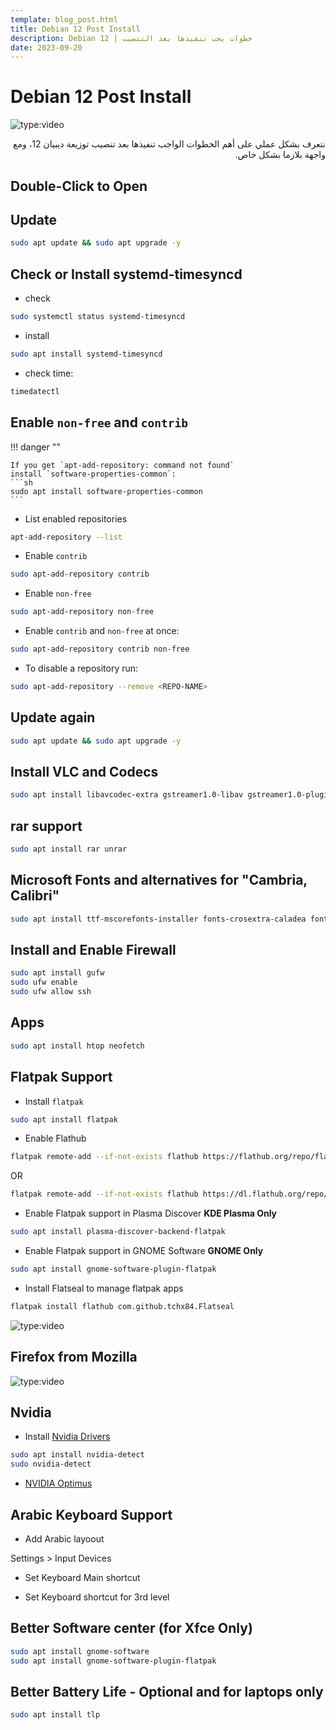 ```yaml
---
template: blog_post.html
title: Debian 12 Post Install
description: Debian 12 | خطوات يجب تنفيذها بعد التنصيب
date: 2023-09-20
---
```


# Debian 12 Post Install

![type:video](https://www.youtube.com/embed/1efTU3Bs2-I)

<div dir="rtl">
نتعرف بشكل عملي على أهم الخطوات الواجب تنفيذها بعد تنصيب توزيعة ديبيان 12، ومع واجهة بلازما بشكل خاص.
</div>

<p hidden>#more</p>

## Double-Click to Open

## Update

```sh
sudo apt update && sudo apt upgrade -y
```

## Check or Install systemd-timesyncd

- check

```sh
sudo systemctl status systemd-timesyncd
```

- install

```sh
sudo apt install systemd-timesyncd
```

- check time:

```sh
timedatectl
```

## Enable `non-free` and `contrib`

!!! danger ""

    If you get `apt-add-repository: command not found`  
    install `software-properties-common`:
    ```sh
    sudo apt install software-properties-common
    ```

- List enabled repositories

```sh
apt-add-repository --list
```

- Enable `contrib`

```sh
sudo apt-add-repository contrib
```

- Enable `non-free`

```sh
sudo apt-add-repository non-free
```

- Enable `contrib` and `non-free` at once:

```sh
sudo apt-add-repository contrib non-free
```

- To disable a repository run:

```sh
sudo apt-add-repository --remove <REPO-NAME>
```

## Update again

```sh
sudo apt update && sudo apt upgrade -y
```

## Install VLC and Codecs

```sh
sudo apt install libavcodec-extra gstreamer1.0-libav gstreamer1.0-plugins-ugly gstreamer1.0-vaapi vlc
```

## rar support

```sh
sudo apt install rar unrar
```

## Microsoft Fonts and alternatives for "Cambria, Calibri"

```sh
sudo apt install ttf-mscorefonts-installer fonts-crosextra-caladea fonts-crosextra-carlito
```

## Install and Enable Firewall

```sh
sudo apt install gufw
sudo ufw enable
sudo ufw allow ssh
```

## Apps

```sh
sudo apt install htop neofetch
```

## Flatpak Support

- Install `flatpak`

``` sh
sudo apt install flatpak
```

- Enable Flathub

``` sh
flatpak remote-add --if-not-exists flathub https://flathub.org/repo/flathub.flatpakrepo
```

OR

``` sh
flatpak remote-add --if-not-exists flathub https://dl.flathub.org/repo/flathub.flatpakrepo
```

- Enable Flatpak support in Plasma Discover **KDE Plasma Only**

```sh
sudo apt install plasma-discover-backend-flatpak
```

- Enable Flatpak support in GNOME Software **GNOME Only**

```sh
sudo apt install gnome-software-plugin-flatpak
```

- Install Flatseal to manage flatpak apps

```sh
flatpak install flathub com.github.tchx84.Flatseal
```

![type:video](https://www.youtube.com/embed/PERYnPbAUy0)

## Firefox from Mozilla

![type:video](https://www.youtube.com/embed/vR7vN5WWvwE)

## Nvidia

- Install [Nvidia Drivers](https://wiki.debian.org/NvidiaGraphicsDrivers)

```sh
sudo apt install nvidia-detect
sudo nvidia-detect
```

- [NVIDIA Optimus](https://wiki.debian.org/NVIDIA%20Optimus)

## Arabic Keyboard Support

- Add Arabic layoout

Settings > Input Devices

- Set Keyboard Main shortcut

- Set Keyboard shortcut for 3rd level

## Better Software center (for Xfce Only)

```sh
sudo apt install gnome-software
sudo apt install gnome-software-plugin-flatpak
```

## Better Battery Life - Optional and for laptops only

```sh
sudo apt install tlp
```
